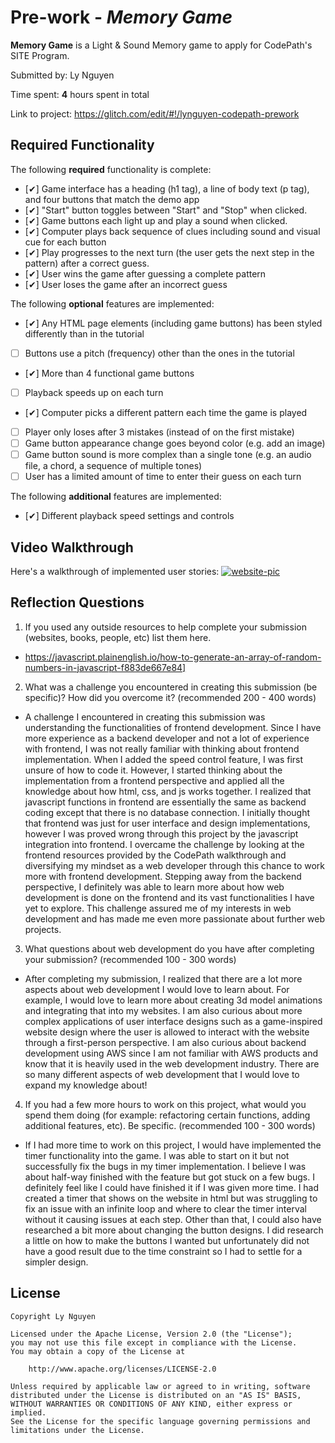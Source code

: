 # Pre-work - _Memory Game_

**Memory Game** is a Light & Sound Memory game to apply for CodePath's SITE Program.

Submitted by: Ly Nguyen

Time spent: **4** hours spent in total

Link to project: https://glitch.com/edit/#!/lynguyen-codepath-prework

## Required Functionality

The following **required** functionality is complete:

- [✔] Game interface has a heading (h1 tag), a line of body text (p tag), and four buttons that match the demo app
- [✔] "Start" button toggles between "Start" and "Stop" when clicked.
- [✔] Game buttons each light up and play a sound when clicked.
- [✔] Computer plays back sequence of clues including sound and visual cue for each button
- [✔] Play progresses to the next turn (the user gets the next step in the pattern) after a correct guess.
- [✔] User wins the game after guessing a complete pattern
- [✔] User loses the game after an incorrect guess

The following **optional** features are implemented:

- [✔] Any HTML page elements (including game buttons) has been styled differently than in the tutorial
- [ ] Buttons use a pitch (frequency) other than the ones in the tutorial
- [✔] More than 4 functional game buttons
- [ ] Playback speeds up on each turn
- [✔] Computer picks a different pattern each time the game is played
- [ ] Player only loses after 3 mistakes (instead of on the first mistake)
- [ ] Game button appearance change goes beyond color (e.g. add an image)
- [ ] Game button sound is more complex than a single tone (e.g. an audio file, a chord, a sequence of multiple tones)
- [ ] User has a limited amount of time to enter their guess on each turn

The following **additional** features are implemented:

- [✔] Different playback speed settings and controls

## Video Walkthrough

Here's a walkthrough of implemented user stories:
[![website-pic](https://user-images.githubusercontent.com/64985802/112431279-87079380-8cfc-11eb-8251-b1101bed2194.png)](https://s3.amazonaws.com/img0.recordit.co/fqlF9BTDBL.mp4?AWSAccessKeyId=AKIAUQ5RURZ7ND2T2B6I&Expires=1616658701&Signature=nzucwMfsaWlq2TfapSGtvjwQZK0%3D)

## Reflection Questions

1. If you used any outside resources to help complete your submission (websites, books, people, etc) list them here.

- https://javascript.plainenglish.io/how-to-generate-an-array-of-random-numbers-in-javascript-f883de667e84]

2. What was a challenge you encountered in creating this submission (be specific)? How did you overcome it? (recommended 200 - 400 words)

- A challenge I encountered in creating this submission was understanding the functionalities of frontend development. Since I have more experience as a backend developer and not a lot of experience with frontend, I was not really familiar with thinking about frontend implementation. When I added the speed control feature, I was first unsure of how to code it. However, I started thinking about the implementation from a frontend perspective and applied all the knowledge about how html, css, and js works together. I realized that javascript functions in frontend are essentially the same as backend coding except that there is no database connection. I initially thought that frontend was just for user interface and design implementations, however I was proved wrong through this project by the javascript integration into frontend. I overcame the challenge by looking at the frontend resources provided by the CodePath walkthrough and diversifying my mindset as a web developer through this chance to work more with frontend development. Stepping away from the backend perspective, I definitely was able to learn more about how web development is done on the frontend and its vast functionalities I have yet to explore. This challenge assured me of my interests in web development and has made me even more passionate about further web projects.

3. What questions about web development do you have after completing your submission? (recommended 100 - 300 words)

- After completing my submission, I realized that there are a lot more aspects about web development I would love to learn about. For example, I would love to learn more about creating 3d model animations and integrating that into my websites. I am also curious about more complex applications of user interface designs such as a game-inspired website design where the user is allowed to interact with the website through a first-person perspective. I am also curious about backend development using AWS since I am not familiar with AWS products and know that it is heavily used in the web development industry. There are so many different aspects of web development that I would love to expand my knowledge about!

4. If you had a few more hours to work on this project, what would you spend them doing (for example: refactoring certain functions, adding additional features, etc). Be specific. (recommended 100 - 300 words)

- If I had more time to work on this project, I would have implemented the timer functionality into the game. I was able to start on it but not successfully fix the bugs in my timer implementation. I believe I was about half-way finished with the feature but got stuck on a few bugs. I definitely feel like I could have finished it if I was given more time. I had created a timer that shows on the website in html but was struggling to fix an issue with an infinite loop and where to clear the timer interval without it causing issues at each step. Other than that, I could also have researched a bit more about changing the button designs. I did research a little on how to make the buttons I wanted but unfortunately did not have a good result due to the time constraint so I had to settle for a simpler design.

## License

    Copyright Ly Nguyen

    Licensed under the Apache License, Version 2.0 (the "License");
    you may not use this file except in compliance with the License.
    You may obtain a copy of the License at

        http://www.apache.org/licenses/LICENSE-2.0

    Unless required by applicable law or agreed to in writing, software
    distributed under the License is distributed on an "AS IS" BASIS,
    WITHOUT WARRANTIES OR CONDITIONS OF ANY KIND, either express or implied.
    See the License for the specific language governing permissions and
    limitations under the License.
